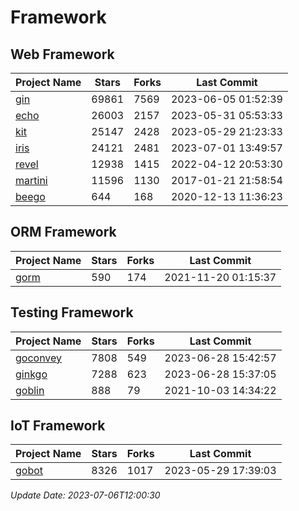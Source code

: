 # Framework

## Web Framework
| Project Name | Stars | Forks | Last Commit |
| ------------ | ----- | ----- | ----------- |
| [gin](https://github.com/gin-gonic/gin) | 69861 | 7569 | 2023-06-05 01:52:39 |
| [echo](https://github.com/labstack/echo) | 26003 | 2157 | 2023-05-31 05:53:33 |
| [kit](https://github.com/go-kit/kit) | 25147 | 2428 | 2023-05-29 21:23:33 |
| [iris](https://github.com/kataras/iris) | 24121 | 2481 | 2023-07-01 13:49:57 |
| [revel](https://github.com/revel/revel) | 12938 | 1415 | 2022-04-12 20:53:30 |
| [martini](https://github.com/go-martini/martini) | 11596 | 1130 | 2017-01-21 21:58:54 |
| [beego](https://github.com/astaxie/beego) | 644 | 168 | 2020-12-13 11:36:23 |

## ORM Framework
| Project Name | Stars | Forks | Last Commit |
| ------------ | ----- | ----- | ----------- |
| [gorm](https://github.com/jinzhu/gorm) | 590 | 174 | 2021-11-20 01:15:37 |

## Testing Framework
| Project Name | Stars | Forks | Last Commit |
| ------------ | ----- | ----- | ----------- |
| [goconvey](https://github.com/smartystreets/goconvey) | 7808 | 549 | 2023-06-28 15:42:57 |
| [ginkgo](https://github.com/onsi/ginkgo) | 7288 | 623 | 2023-06-28 15:37:05 |
| [goblin](https://github.com/franela/goblin) | 888 | 79 | 2021-10-03 14:34:22 |

## IoT Framework
| Project Name | Stars | Forks | Last Commit |
| ------------ | ----- | ----- | ----------- |
| [gobot](https://github.com/hybridgroup/gobot) | 8326 | 1017 | 2023-05-29 17:39:03 |

*Update Date: 2023-07-06T12:00:30*